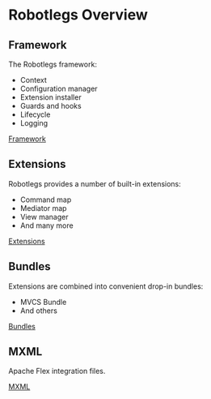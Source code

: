 # Robotlegs Overview

## Framework

The Robotlegs framework:

+ Context
+ Configuration manager
+ Extension installer
+ Guards and hooks
+ Lifecycle
+ Logging

[Framework](https://github.com/openfl/robotlegs/tree/master/src/robotlegs/bender/framework)

## Extensions

Robotlegs provides a number of built-in extensions:

+ Command map
+ Mediator map
+ View manager
+ And many more

[Extensions](https://github.com/openfl/robotlegs/tree/master/src/robotlegs/bender/extensions)

## Bundles

Extensions are combined into convenient drop-in bundles:

+ MVCS Bundle
+ And others

[Bundles](https://github.com/openfl/robotlegs/tree/master/src/robotlegs/bender/bundles)

## MXML

Apache Flex integration files.

[MXML](https://github.com/openfl/robotlegs/tree/master/src/robotlegs/bender/mxml)
